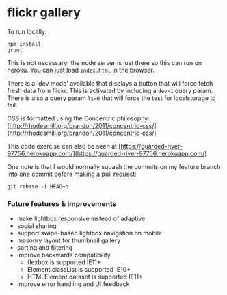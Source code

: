 # flickr gallery

To run locally:

    npm install
    grunt

This is not necessary; the node server is just there so this can run on heroku. You can just load `index.html` in the browser.

There is a 'dev mode' available that displays a button that will force fetch fresh data from flickr. This is activated by including a `dev=1` query param. There is also a query param `ls=0` that will force the test for localstorage to fail.

CSS is formatted using the Concentric philosophy: [http://rhodesmill.org/brandon/2011/concentric-css/](http://rhodesmill.org/brandon/2011/concentric-css/)

This code exercise can also be seen at [https://guarded-river-97756.herokuapp.com/](https://guarded-river-97756.herokuapp.com/)

One note is that I would normally squash the commits on my feature branch into one commit before making a pull request:

	git rebase -i HEAD~n


### Future features & improvements
* make lightbox responsive instead of adaptive
* social sharing
* support swipe-based lightbox navigation on mobile
* masonry layout for thumbnail gallery
* sorting and filtering
* improve backwards compatibility
	* flexbox is supported IE11+	
	* Element.classList is supported IE10+
	* HTMLElement.dataset is supported IE11+
* improve error handling and UI feedback
